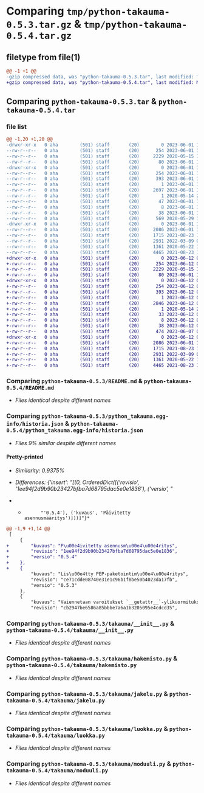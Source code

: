# Comparing `tmp/python-takauma-0.5.3.tar.gz` & `tmp/python-takauma-0.5.4.tar.gz`

## filetype from file(1)

```diff
@@ -1 +1 @@
-gzip compressed data, was "python-takauma-0.5.3.tar", last modified: Thu Jun  1 11:16:40 2023, max compression
+gzip compressed data, was "python-takauma-0.5.4.tar", last modified: Mon Jun 12 06:13:39 2023, max compression
```

## Comparing `python-takauma-0.5.3.tar` & `python-takauma-0.5.4.tar`

### file list

```diff
@@ -1,20 +1,20 @@
-drwxr-xr-x   0 aha        (501) staff       (20)        0 2023-06-01 11:16:40.990776 python-takauma-0.5.3/
--rw-r--r--   0 aha        (501) staff       (20)      254 2023-06-01 11:16:40.990588 python-takauma-0.5.3/PKG-INFO
--rw-r--r--   0 aha        (501) staff       (20)     2229 2020-05-15 10:48:55.000000 python-takauma-0.5.3/README.md
--rw-r--r--   0 aha        (501) staff       (20)       80 2023-06-01 11:13:49.000000 python-takauma-0.5.3/pyproject.toml
-drwxr-xr-x   0 aha        (501) staff       (20)        0 2023-06-01 11:16:40.989229 python-takauma-0.5.3/python_takauma.egg-info/
--rw-r--r--   0 aha        (501) staff       (20)      254 2023-06-01 11:16:40.000000 python-takauma-0.5.3/python_takauma.egg-info/PKG-INFO
--rw-r--r--   0 aha        (501) staff       (20)      393 2023-06-01 11:16:40.000000 python-takauma-0.5.3/python_takauma.egg-info/SOURCES.txt
--rw-r--r--   0 aha        (501) staff       (20)        1 2023-06-01 11:16:40.000000 python-takauma-0.5.3/python_takauma.egg-info/dependency_links.txt
--rw-r--r--   0 aha        (501) staff       (20)     2697 2023-06-01 11:16:40.000000 python-takauma-0.5.3/python_takauma.egg-info/historia.json
--rw-r--r--   0 aha        (501) staff       (20)        1 2020-05-14 20:09:27.000000 python-takauma-0.5.3/python_takauma.egg-info/not-zip-safe
--rw-r--r--   0 aha        (501) staff       (20)       47 2023-06-01 11:16:40.000000 python-takauma-0.5.3/python_takauma.egg-info/requires.txt
--rw-r--r--   0 aha        (501) staff       (20)        8 2023-06-01 11:16:40.000000 python-takauma-0.5.3/python_takauma.egg-info/top_level.txt
--rw-r--r--   0 aha        (501) staff       (20)       38 2023-06-01 11:16:40.990818 python-takauma-0.5.3/setup.cfg
--rw-r--r--   0 aha        (501) staff       (20)      569 2020-05-29 15:42:32.000000 python-takauma-0.5.3/setup.py
-drwxr-xr-x   0 aha        (501) staff       (20)        0 2023-06-01 11:16:40.990379 python-takauma-0.5.3/takauma/
--rw-r--r--   0 aha        (501) staff       (20)     2086 2023-06-01 11:05:49.000000 python-takauma-0.5.3/takauma/__init__.py
--rw-r--r--   0 aha        (501) staff       (20)     1715 2021-08-23 14:02:04.000000 python-takauma-0.5.3/takauma/hakemisto.py
--rw-r--r--   0 aha        (501) staff       (20)     2931 2022-03-09 07:37:11.000000 python-takauma-0.5.3/takauma/jakelu.py
--rw-r--r--   0 aha        (501) staff       (20)     1361 2020-05-22 14:28:49.000000 python-takauma-0.5.3/takauma/luokka.py
--rw-r--r--   0 aha        (501) staff       (20)     4465 2021-08-23 14:02:04.000000 python-takauma-0.5.3/takauma/moduuli.py
+drwxr-xr-x   0 aha        (501) staff       (20)        0 2023-06-12 06:13:39.608798 python-takauma-0.5.4/
+-rw-r--r--   0 aha        (501) staff       (20)      254 2023-06-12 06:13:39.608567 python-takauma-0.5.4/PKG-INFO
+-rw-r--r--   0 aha        (501) staff       (20)     2229 2020-05-15 10:48:55.000000 python-takauma-0.5.4/README.md
+-rw-r--r--   0 aha        (501) staff       (20)       80 2023-06-01 11:13:49.000000 python-takauma-0.5.4/pyproject.toml
+drwxr-xr-x   0 aha        (501) staff       (20)        0 2023-06-12 06:13:39.607220 python-takauma-0.5.4/python_takauma.egg-info/
+-rw-r--r--   0 aha        (501) staff       (20)      254 2023-06-12 06:13:39.000000 python-takauma-0.5.4/python_takauma.egg-info/PKG-INFO
+-rw-r--r--   0 aha        (501) staff       (20)      393 2023-06-12 06:13:39.000000 python-takauma-0.5.4/python_takauma.egg-info/SOURCES.txt
+-rw-r--r--   0 aha        (501) staff       (20)        1 2023-06-12 06:13:39.000000 python-takauma-0.5.4/python_takauma.egg-info/dependency_links.txt
+-rw-r--r--   0 aha        (501) staff       (20)     2846 2023-06-12 06:13:39.000000 python-takauma-0.5.4/python_takauma.egg-info/historia.json
+-rw-r--r--   0 aha        (501) staff       (20)        1 2020-05-14 20:09:27.000000 python-takauma-0.5.4/python_takauma.egg-info/not-zip-safe
+-rw-r--r--   0 aha        (501) staff       (20)       33 2023-06-12 06:13:39.000000 python-takauma-0.5.4/python_takauma.egg-info/requires.txt
+-rw-r--r--   0 aha        (501) staff       (20)        8 2023-06-12 06:13:39.000000 python-takauma-0.5.4/python_takauma.egg-info/top_level.txt
+-rw-r--r--   0 aha        (501) staff       (20)       38 2023-06-12 06:13:39.608847 python-takauma-0.5.4/setup.cfg
+-rw-r--r--   0 aha        (501) staff       (20)      474 2023-06-07 07:46:38.000000 python-takauma-0.5.4/setup.py
+drwxr-xr-x   0 aha        (501) staff       (20)        0 2023-06-12 06:13:39.608323 python-takauma-0.5.4/takauma/
+-rw-r--r--   0 aha        (501) staff       (20)     2086 2023-06-01 11:05:49.000000 python-takauma-0.5.4/takauma/__init__.py
+-rw-r--r--   0 aha        (501) staff       (20)     1715 2021-08-23 14:02:04.000000 python-takauma-0.5.4/takauma/hakemisto.py
+-rw-r--r--   0 aha        (501) staff       (20)     2931 2022-03-09 07:37:11.000000 python-takauma-0.5.4/takauma/jakelu.py
+-rw-r--r--   0 aha        (501) staff       (20)     1361 2020-05-22 14:28:49.000000 python-takauma-0.5.4/takauma/luokka.py
+-rw-r--r--   0 aha        (501) staff       (20)     4465 2021-08-23 14:02:04.000000 python-takauma-0.5.4/takauma/moduuli.py
```

### Comparing `python-takauma-0.5.3/README.md` & `python-takauma-0.5.4/README.md`

 * *Files identical despite different names*

### Comparing `python-takauma-0.5.3/python_takauma.egg-info/historia.json` & `python-takauma-0.5.4/python_takauma.egg-info/historia.json`

 * *Files 9% similar despite different names*

#### Pretty-printed

 * *Similarity: 0.9375%*

 * *Differences: {'insert': "[(0, OrderedDict([('revisio', '1ee94f2d9b90b23427bfba7d68795dac5e0e1836'), ('versio', "*

 * *           "'0.5.4'), ('kuvaus', 'Päivitetty asennusmääritys')]))]"}*

```diff
@@ -1,9 +1,14 @@
 [
     {
+        "kuvaus": "P\u00e4ivitetty asennusm\u00e4\u00e4ritys",
+        "revisio": "1ee94f2d9b90b23427bfba7d68795dac5e0e1836",
+        "versio": "0.5.4"
+    },
+    {
         "kuvaus": "Lis\u00e4tty PEP-paketointim\u00e4\u00e4ritys",
         "revisio": "ce71cdde08740e31e1c96b1f8be50b4023da17fb",
         "versio": "0.5.3"
     },
     {
         "kuvaus": "Vaiennetaan varoitukset `__getattr__`-ylikuormitukseen liittyen",
         "revisio": "cb2947be6586a85bbbe7a6a1b3205095e4cdcd35",
```

### Comparing `python-takauma-0.5.3/takauma/__init__.py` & `python-takauma-0.5.4/takauma/__init__.py`

 * *Files identical despite different names*

### Comparing `python-takauma-0.5.3/takauma/hakemisto.py` & `python-takauma-0.5.4/takauma/hakemisto.py`

 * *Files identical despite different names*

### Comparing `python-takauma-0.5.3/takauma/jakelu.py` & `python-takauma-0.5.4/takauma/jakelu.py`

 * *Files identical despite different names*

### Comparing `python-takauma-0.5.3/takauma/luokka.py` & `python-takauma-0.5.4/takauma/luokka.py`

 * *Files identical despite different names*

### Comparing `python-takauma-0.5.3/takauma/moduuli.py` & `python-takauma-0.5.4/takauma/moduuli.py`

 * *Files identical despite different names*

